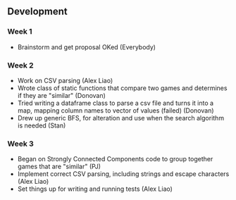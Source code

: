 ## Development

### Week 1
- Brainstorm and get proposal OKed (Everybody)

### Week 2
- Work on CSV parsing (Alex Liao)
- Wrote class of static functions that compare two games and determines if they are "similar" (Donovan)
- Tried writing a dataframe class to parse a csv file and turns it into a map, mapping column names to vector of values (failed) (Donovan)
- Drew up generic BFS, for alteration and use when the search algorithm is needed (Stan)

### Week 3
- Began on Strongly Connected Components code to group together games that are "similar" (PJ)
- Implement correct CSV parsing, including strings and escape characters (Alex Liao)
- Set things up for writing and running tests (Alex Liao)
